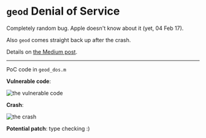 # `geod` Denial of Service

Completely random bug. Apple doesn't know about it (yet, 04 Feb 17).

Also `geod` comes straight back up after the crash.

Details on [the Medium post](https://medium.com/@theninjaprawn/breaking-ios-xpc-cfe2c3083c87).

---

PoC code in `geod_dos.m`

**Vulnerable code**:

![the vulnerable code](https://cdn-images-1.medium.com/max/800/1*JtTDlnz_KElntE18jKnGaQ.png)

**Crash**:

![the crash](http://i.imgur.com/CrIWnMx.png)

**Potential patch**: type checking :)
